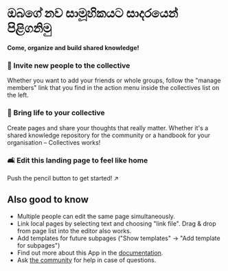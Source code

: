 # ඔබගේ නව සාමූහිකයට සාදරයෙන් පිළිගනිමු

**Come, organize and build shared knowledge!**


### 👥 Invite new people to the collective

Whether you want to add your friends or whole groups, follow the "manage members" link that you find in the action menu inside the collectives list on the left.

### 🌱 Bring life to your collective

Create pages and share your thoughts that really matter. Whether it's a shared knowledge repository for the community or a handbook for your organisation – Collectives works!

### 🛋️ Edit this landing page to feel like home

Push the pencil button to get started! ↗️


## Also good to know

* Multiple people can edit the same page simultaneously.
* Link local pages by selecting text and choosing "link file". Drag & drop from page list into the editor also works.
* Add templates for future subpages ("Show templates" -> "Add template for subpages")
* Find out more about this App in the [documentation](https://collectivecloud.gitlab.io/collectives/).
* Ask [the community](https://help.nextcloud.com/c/apps/collectives/174) for help in case of questions.
